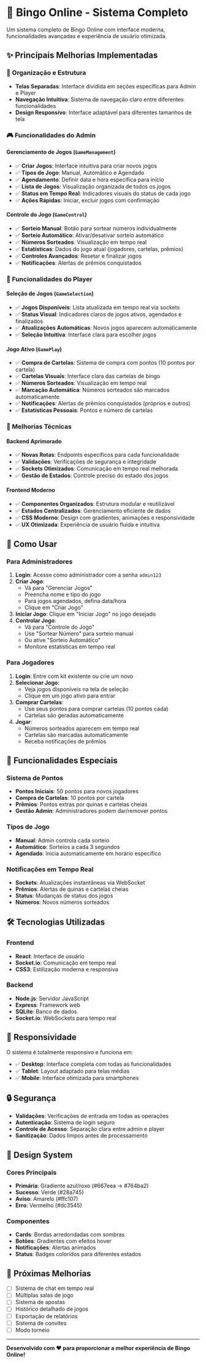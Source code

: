 # 🎰 Bingo Online - Sistema Completo

Um sistema completo de Bingo Online com interface moderna, funcionalidades avançadas e experiência de usuário otimizada.

## ✨ Principais Melhorias Implementadas

### 🎯 Organização e Estrutura
- **Telas Separadas**: Interface dividida em seções específicas para Admin e Player
- **Navegação Intuitiva**: Sistema de navegação claro entre diferentes funcionalidades
- **Design Responsivo**: Interface adaptável para diferentes tamanhos de tela

### 🎮 Funcionalidades do Admin

#### Gerenciamento de Jogos (`GameManagement`)
- ✅ **Criar Jogos**: Interface intuitiva para criar novos jogos
- ✅ **Tipos de Jogo**: Manual, Automático e Agendado
- ✅ **Agendamento**: Definir data e hora específica para início
- ✅ **Lista de Jogos**: Visualização organizada de todos os jogos
- ✅ **Status em Tempo Real**: Indicadores visuais do status de cada jogo
- ✅ **Ações Rápidas**: Iniciar, excluir jogos com confirmação

#### Controle do Jogo (`GameControl`)
- ✅ **Sorteio Manual**: Botão para sortear números individualmente
- ✅ **Sorteio Automático**: Ativar/desativar sorteio automático
- ✅ **Números Sorteados**: Visualização em tempo real
- ✅ **Estatísticas**: Dados do jogo atual (jogadores, cartelas, prêmios)
- ✅ **Controles Avançados**: Resetar e finalizar jogos
- ✅ **Notificações**: Alertas de prêmios conquistados

### 🎲 Funcionalidades do Player

#### Seleção de Jogos (`GameSelection`)
- ✅ **Jogos Disponíveis**: Lista atualizada em tempo real via sockets
- ✅ **Status Visual**: Indicadores claros de jogos ativos, agendados e finalizados
- ✅ **Atualizações Automáticas**: Novos jogos aparecem automaticamente
- ✅ **Seleção Intuitiva**: Interface clara para escolher jogos

#### Jogo Ativo (`GamePlay`)
- ✅ **Compra de Cartelas**: Sistema de compra com pontos (10 pontos por cartela)
- ✅ **Cartelas Visuais**: Interface clara das cartelas de bingo
- ✅ **Números Sorteados**: Visualização em tempo real
- ✅ **Marcação Automática**: Números sorteados são marcados automaticamente
- ✅ **Notificações**: Alertas de prêmios conquistados (próprios e outros)
- ✅ **Estatísticas Pessoais**: Pontos e número de cartelas

### 🔧 Melhorias Técnicas

#### Backend Aprimorado
- ✅ **Novas Rotas**: Endpoints específicos para cada funcionalidade
- ✅ **Validações**: Verificações de segurança e integridade
- ✅ **Sockets Otimizados**: Comunicação em tempo real melhorada
- ✅ **Gestão de Estados**: Controle preciso do estado dos jogos

#### Frontend Moderno
- ✅ **Componentes Organizados**: Estrutura modular e reutilizável
- ✅ **Estados Centralizados**: Gerenciamento eficiente de dados
- ✅ **CSS Moderno**: Design com gradientes, animações e responsividade
- ✅ **UX Otimizada**: Experiência de usuário fluida e intuitiva

## 🚀 Como Usar

### Para Administradores

1. **Login**: Acesse como administrador com a senha `admin123`
2. **Criar Jogo**: 
   - Vá para "Gerenciar Jogos"
   - Preencha nome e tipo do jogo
   - Para jogos agendados, defina data/hora
   - Clique em "Criar Jogo"
3. **Iniciar Jogo**: Clique em "Iniciar Jogo" no jogo desejado
4. **Controlar Jogo**: 
   - Vá para "Controle do Jogo"
   - Use "Sortear Número" para sorteio manual
   - Ou ative "Sorteio Automático"
   - Monitore estatísticas em tempo real

### Para Jogadores

1. **Login**: Entre com kit existente ou crie um novo
2. **Selecionar Jogo**: 
   - Veja jogos disponíveis na tela de seleção
   - Clique em um jogo ativo para entrar
3. **Comprar Cartelas**: 
   - Use seus pontos para comprar cartelas (10 pontos cada)
   - Cartelas são geradas automaticamente
4. **Jogar**: 
   - Números sorteados aparecem em tempo real
   - Cartelas são marcadas automaticamente
   - Receba notificações de prêmios

## 🎯 Funcionalidades Especiais

### Sistema de Pontos
- **Pontos Iniciais**: 50 pontos para novos jogadores
- **Compra de Cartelas**: 10 pontos por cartela
- **Prêmios**: Pontos extras por quinas e cartelas cheias
- **Gestão Admin**: Administradores podem dar/remover pontos

### Tipos de Jogo
- **Manual**: Admin controla cada sorteio
- **Automático**: Sorteios a cada 3 segundos
- **Agendado**: Inicia automaticamente em horário específico

### Notificações em Tempo Real
- **Sockets**: Atualizações instantâneas via WebSocket
- **Prêmios**: Alertas de quinas e cartelas cheias
- **Status**: Mudanças de status dos jogos
- **Números**: Novos números sorteados

## 🛠️ Tecnologias Utilizadas

### Frontend
- **React**: Interface de usuário
- **Socket.io**: Comunicação em tempo real
- **CSS3**: Estilização moderna e responsiva

### Backend
- **Node.js**: Servidor JavaScript
- **Express**: Framework web
- **SQLite**: Banco de dados
- **Socket.io**: WebSockets para tempo real

## 📱 Responsividade

O sistema é totalmente responsivo e funciona em:
- ✅ **Desktop**: Interface completa com todas as funcionalidades
- ✅ **Tablet**: Layout adaptado para telas médias
- ✅ **Mobile**: Interface otimizada para smartphones

## 🔒 Segurança

- **Validações**: Verificações de entrada em todas as operações
- **Autenticação**: Sistema de login seguro
- **Controle de Acesso**: Separação clara entre admin e player
- **Sanitização**: Dados limpos antes de processamento

## 🎨 Design System

### Cores Principais
- **Primária**: Gradiente azul/roxo (#667eea → #764ba2)
- **Sucesso**: Verde (#28a745)
- **Aviso**: Amarelo (#ffc107)
- **Erro**: Vermelho (#dc3545)

### Componentes
- **Cards**: Bordas arredondadas com sombras
- **Botões**: Gradientes com efeitos hover
- **Notificações**: Alertas animados
- **Status**: Badges coloridos para diferentes estados

## 🚀 Próximas Melhorias

- [ ] Sistema de chat em tempo real
- [ ] Múltiplas salas de jogo
- [ ] Sistema de apostas
- [ ] Histórico detalhado de jogos
- [ ] Exportação de relatórios
- [ ] Sistema de convites
- [ ] Modo torneio

---

**Desenvolvido com ❤️ para proporcionar a melhor experiência de Bingo Online!** 